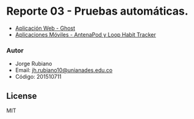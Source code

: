 # Reporte 03 - Pruebas automáticas.

* [Aplicación Web - Ghost]
* [Aplicaciones Móviles - AntenaPod y Loop Habit Tracker]

### Autor

* Jorge Rubiano
* Email: jh.rubiano10@unianades.edu.co
* Código: 201510711


License
----
MIT

[Aplicación Web - Ghost]:https://github.com/jhrubiano10/pruebas_automaticas/tree/master/reporte_03/aplicativo_web
[Aplicaciones Móviles - AntenaPod y Loop Habit Tracker]:https://github.com/jhrubiano10/pruebas_automaticas/tree/master/reporte_03/aplicaciones_moviles
